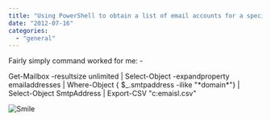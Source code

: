 ```yaml
---
title: "Using PowerShell to obtain a list of email accounts for a specific domain"
date: "2012-07-16"
categories: 
  - "general"
---
```


Fairly simply command worked for me: -

Get-Mailbox -resultsize unlimited | Select-Object -expandproperty emailaddresses | Where-Object {
$\_.smtpaddress -ilike "\*domain\*"} | Select-Object SmtpAddress | Export-CSV "c:emaisl.csv"

![Smile](http://ramblinggeek.co.uk/wp-content/uploads/2012/07/wlEmoticon-smile.png)
